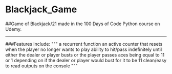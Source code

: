 # Blackjack_Game
##Game of Blackjack/21 made in the 100 Days of Code Python course on Udemy.


**************************************************************************************************

###Features include:
"""
    a recurrent function
    an active counter that resets when the player no longer wants to play
    ability to hit/pass indefinitely until either the dealer or player busts or the player passes
    aces being equal to 11 or 1 depending on if the dealer or player would bust for it to be 11
    clean/easy to read outputs on the console
"""
